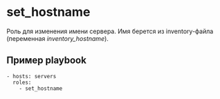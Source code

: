 # set_hostname

Роль для изменения имени сервера. Имя берется из inventory-файла (переменная *inventory_hostname*).

## Пример playbook

```
- hosts: servers
  roles:
    - set_hostname
```
